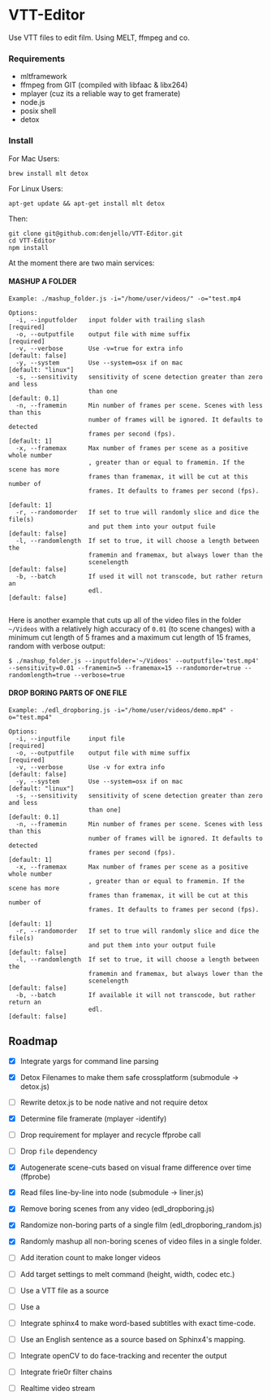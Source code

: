 # VTT-Editor

Use VTT files to edit film. Using MELT, ffmpeg and co.

### Requirements

- mltframework
- ffmpeg from GIT (compiled with libfaac & libx264)
- mplayer (cuz its a reliable way to get framerate)
- node.js
- posix shell
- detox 

### Install

For Mac Users:
```
brew install mlt detox
```

For Linux Users:
```
apt-get update && apt-get install mlt detox
```

Then:
```
git clone git@github.com:denjello/VTT-Editor.git
cd VTT-Editor
npm install
```

At the moment there are two main services:

#### MASHUP A FOLDER
```
Example: ./mashup_folder.js -i="/home/user/videos/" -o="test.mp4

Options:
  -i, --inputfolder   input folder with trailing slash                [required]
  -o, --outputfile    output file with mime suffix                    [required]
  -v, --verbose       Use -v=true for extra info                [default: false]
  -y, --system        Use --system=osx if on mac              [default: "linux"]
  -s, --sensitivity   sensitivity of scene detection greater than zero and less
                      than one                                    [default: 0.1]
  -n, --framemin      Min number of frames per scene. Scenes with less than this
                      number of frames will be ignored. It defaults to detected
                      frames per second (fps).                      [default: 1]
  -x, --framemax      Max number of frames per scene as a positive whole number
                      , greater than or equal to framemin. If the scene has more
                      frames than framemax, it will be cut at this number of
                      frames. It defaults to frames per second (fps).
                                                                    [default: 1]
  -r, --randomorder   If set to true will randomly slice and dice the file(s)
                      and put them into your output fuile       [default: false]
  -l, --randomlength  If set to true, it will choose a length between the
                      framemin and framemax, but always lower than the
                      scenelength                               [default: false]
  -b, --batch         If used it will not transcode, but rather return an
                      edl.                                      [default: false]


```


Here is another example that cuts up all of the video files in the folder `~/Videos` with a relatively high accuracy of `0.01` (to scene changes) with a minimum cut length of 5 frames and a maximum cut length of 15 frames, random with verbose output:

`
$ ./mashup_folder.js --inputfolder='~/Videos' --outputfile='test.mp4' --sensitivity=0.01 --framemin=5 --framemax=15 --randomorder=true --randomlength=true --verbose=true
`

#### DROP BORING PARTS OF ONE FILE
```
Example: ./edl_dropboring.js -i="/home/user/videos/demo.mp4" -o="test.mp4"

Options:
  -i, --inputfile     input file                                      [required]
  -o, --outputfile    output file with mime suffix                    [required]
  -v, --verbose       Use -v for extra info                     [default: false]
  -y, --system        Use --system=osx if on mac              [default: "linux"]
  -s, --sensitivity   sensitivity of scene detection greater than zero and less
                      than one]                                   [default: 0.1]
  -n, --framemin      Min number of frames per scene. Scenes with less than this
                      number of frames will be ignored. It defaults to detected
                      frames per second (fps).                      [default: 1]
  -x, --framemax      Max number of frames per scene as a positive whole number
                      , greater than or equal to framemin. If the scene has more
                      frames than framemax, it will be cut at this number of
                      frames. It defaults to frames per second (fps).
                                                                    [default: 1]
  -r, --randomorder   If set to true will randomly slice and dice the file(s)
                      and put them into your output fuile       [default: false]
  -l, --randomlength  If set to true, it will choose a length between the
                      framemin and framemax, but always lower than the
                      scenelength                               [default: false]
  -b, --batch         If available it will not transcode, but rather return an
                      edl.                                      [default: false]
```



## Roadmap

- [x] Integrate yargs for command line parsing
- [x] Detox Filenames to make them safe crossplatform (submodule → detox.js)
- [ ] Rewrite detox.js to be node native and not require detox
- [x] Determine file framerate (mplayer -identify)
- [ ] Drop requirement for mplayer and recycle ffprobe call
- [ ] Drop `file` dependency 
- [x] Autogenerate scene-cuts based on visual frame difference over time (ffprobe)
- [x] Read files line-by-line into node (submodule → liner.js)
- [x] Remove boring scenes from any video (edl_dropboring.js)
- [x] Randomize non-boring parts of a single film (edl_dropboring_random.js)
- [x] Randomly mashup all non-boring scenes of video files in a single folder.
- [ ] Add iteration count to make longer videos
- [ ] Add target settings to melt command (height, width, codec etc.)
- [ ] Use a VTT file as a source
- [ ] Use a 
- [ ] Integrate sphinx4 to make word-based subtitles with exact time-code.
- [ ] Use an English sentence as a source based on Sphinx4's mapping.
- [ ] Integrate openCV to do face-tracking and recenter the output
- [ ] Integrate frie0r filter chains
- [ ] Realtime video stream
 